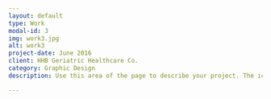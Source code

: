 ```yaml
---
layout: default
type: Work
modal-id: 3
img: work3.jpg
alt: work3
project-date: June 2016
client: HHB Geriatric Healthcare Co.
category: Graphic Design
description: Use this area of the page to describe your project. The icon above is part of a free icon set by <a href="https://sellfy.com/p/8Q9P/jV3VZ/">Flat Icons</a>. On their website, you can download their free set with 16 icons, or you can purchase the entire set with 146 icons for only $12!

---
```

